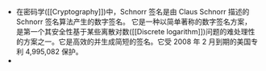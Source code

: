 - 在密码学([[Cryptography]])中，Schnorr 签名是由 Claus Schnorr 描述的 Schnorr 签名算法产生的数字签名。 它是一种以简单著称的数字签名方案，是第一个其安全性基于某些离散对数([[Discrete logarithm]])问题的难处理性的方案之一。它是高效的并生成简短的签名。它受 2008 年 2 月到期的美国专利 4,995,082 保护。
-